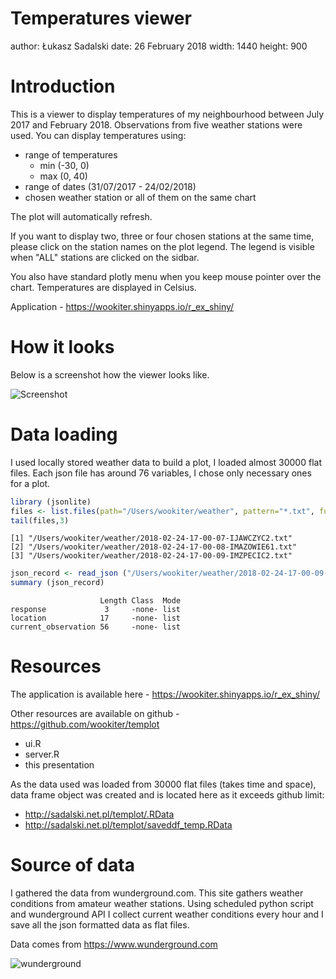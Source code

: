 Temperatures viewer
========================================================
author: Łukasz Sadalski
date: 26 February 2018
width: 1440
height: 900

Introduction
========================================================

This is a viewer to display temperatures of my neighbourhood between July 2017 and February 2018. 
Observations from five weather stations were used. 
You can display temperatures using:
- range of temperatures
  - min (-30, 0)
  - max (0, 40)
- range of dates (31/07/2017 - 24/02/2018)
- chosen weather station or all of them on the same chart

The plot will automatically refresh.

If you want to display two, three or four chosen stations at the same time, please click on the station names on the plot legend. The legend is visible when "ALL" stations are clicked on the sidbar.

You also have standard plotly menu when you keep mouse pointer over the chart.
Temperatures are displayed in Celsius.

Application - 
https://wookiter.shinyapps.io/r_ex_shiny/

How it looks
========================================================

Below is a screenshot how the viewer looks like.

![Screenshot](http://sadalski.net.pl/templot/R_ex_shiny_screenshot.png)


Data loading
========================================================

I used locally stored weather data to build a plot, I loaded almost 30000 flat files. Each json file has around 76 variables, I chose only necessary ones for a plot.


```r
library (jsonlite)
files <- list.files(path="/Users/wookiter/weather", pattern="*.txt", full.names=T, recursive=FALSE) 
tail(files,3)
```

```
[1] "/Users/wookiter/weather/2018-02-24-17-00-07-IJAWCZYC2.txt" 
[2] "/Users/wookiter/weather/2018-02-24-17-00-08-IMAZOWIE61.txt"
[3] "/Users/wookiter/weather/2018-02-24-17-00-09-IMZPECIC2.txt" 
```

```r
json_record <- read_json ("/Users/wookiter/weather/2018-02-24-17-00-09-IMZPECIC2.txt")
summary (json_record)
```

```
                    Length Class  Mode
response             3     -none- list
location            17     -none- list
current_observation 56     -none- list
```

Resources
========================================================

The application is available here - 
https://wookiter.shinyapps.io/r_ex_shiny/

Other resources are available on github -
https://github.com/wookiter/templot
- ui.R 
- server.R
- this presentation

As the data used was loaded from 30000 flat files (takes time and space), data frame object was
created and is located here as it exceeds github limit: 
- http://sadalski.net.pl/templot/.RData
- http://sadalski.net.pl/templot/saveddf_temp.RData


Source of data
========================================================

I gathered the data from wunderground.com.
This site gathers weather conditions from amateur weather stations.
Using scheduled python script and wunderground API I collect current weather conditions every hour and I save all the json formatted data as flat files.


Data comes from https://www.wunderground.com

![wunderground](https://icons.wxug.com/logos/PNG/wundergroundLogo_4c_horz.png)


